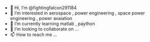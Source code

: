 - 👋 Hi, I’m @fightingfalcon291184
- 👀 I’m interested in aerospace , power engineering , space power engineering , power avaiation 
- 🌱 I’m currently learning matlab , paython 
- 💞️ I’m looking to collaborate on ...
- 📫 How to reach me ...

<!---
fightingfalcon291184/fightingfalcon291184 is a ✨ special ✨ repository because its `README.md` (this file) appears on your GitHub profile.
You can click the Preview link to take a look at your changes.
--->
